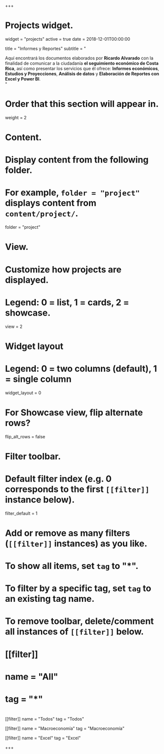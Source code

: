 +++
# Projects widget.
widget = "projects"
active = true
date = 2018-12-01T00:00:00

title = "Informes y Reportes"
subtitle = "<div class=text-justify>Aquí encontrará los documentos elaborados por <b>Ricardo Alvarado</b> con la finalidad de comunicar a la ciudadanía <b>el seguimiento económico de Costa Rica</b>, así como presentar los servicios que él ofrece: <b>Informes económicos</b>, <b>Estudios y Proyecciones</b>, <b>Análisis de datos</b> y <b>Elaboración de Reportes con Excel y Power BI</b>.</div>"

# Order that this section will appear in.
weight = 2

# Content.
# Display content from the following folder.
# For example, `folder = "project"` displays content from `content/project/`.
folder = "project"

# View.
# Customize how projects are displayed.
# Legend: 0 = list, 1 = cards, 2 = showcase.
view = 2

# Widget layout
# Legend: 0 = two columns (default), 1 = single column
widget_layout = 0

# For Showcase view, flip alternate rows?
flip_alt_rows = false

# Filter toolbar.

# Default filter index (e.g. 0 corresponds to the first `[[filter]]` instance below).
filter_default = 1

# Add or remove as many filters (`[[filter]]` instances) as you like.
# To show all items, set `tag` to "*".
# To filter by a specific tag, set `tag` to an existing tag name.
# To remove toolbar, delete/comment all instances of `[[filter]]` below.
# [[filter]]
#   name = "All"
#   tag = "*"
#

 [[filter]]
  name = "Todos"
  tag = "Todos"
  
 [[filter]]
   name = "Macroeconomía"
   tag = "Macroeconomía"

 [[filter]]
   name = "Excel"
   tag = "Excel"
   
+++

